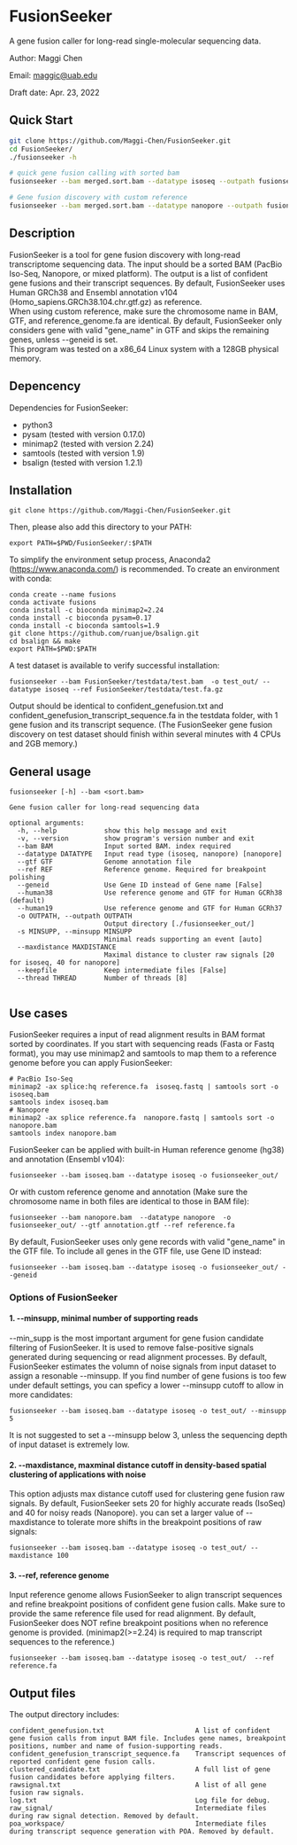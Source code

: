 # FusionSeeker

A gene fusion caller for long-read single-molecular sequencing data.

Author: Maggi Chen

Email: maggic@uab.edu

Draft date: Apr. 23, 2022

## Quick Start
```sh
git clone https://github.com/Maggi-Chen/FusionSeeker.git
cd FusionSeeker/
./fusionseeker -h

# quick gene fusion calling with sorted bam
fusionseeker --bam merged.sort.bam --datatype isoseq --outpath fusionseeker_out/ --human38

# Gene fusion discovery with custom reference
fusionseeker --bam merged.sort.bam --datatype nanopore --outpath fusionseeker_out/ --ref hg38.fa --gtf Human_hg38.gtf 

```



## Description

FusionSeeker is a tool for gene fusion discovery with long-read transcriptome sequencing data. The input should be a sorted BAM (PacBio Iso-Seq, Nanopore, or mixed platform). The output is a list of confident gene fusions and their transcript sequences. By default, FusionSeeker uses Human GRCh38 and Ensembl annotation v104 (Homo_sapiens.GRCh38.104.chr.gtf.gz) as reference.<br />
When using custom reference, make sure the chromosome name in BAM, GTF, and reference_genome.fa are identical. By default, FusionSeeker only considers gene with valid "gene_name" in GTF and skips the remaining genes, unless --geneid is set.<br />
This program was tested on a x86_64 Linux system with a 128GB physical memory.


## Depencency

Dependencies for FusionSeeker:

* python3
* pysam  (tested with version 0.17.0)
* minimap2  (tested with version 2.24)
* samtools  (tested with version 1.9)
* bsalign  (tested with version 1.2.1)


## Installation

```
git clone https://github.com/Maggi-Chen/FusionSeeker.git
```
Then, please also add this directory to your PATH:
```
export PATH=$PWD/FusionSeeker/:$PATH
```


To simplify the environment setup process, Anaconda2 (https://www.anaconda.com/) is recommended.
To create an environment with conda:
```
conda create --name fusions
conda activate fusions
conda install -c bioconda minimap2=2.24
conda install -c bioconda pysam=0.17
conda install -c bioconda samtools=1.9
git clone https://github.com/ruanjue/bsalign.git
cd bsalign && make
export PATH=$PWD:$PATH

```

A test dataset is available to verify successful installation:
```
fusionseeker --bam FusionSeeker/testdata/test.bam  -o test_out/ --datatype isoseq --ref FusionSeeker/testdata/test.fa.gz
```
Output should be identical to confident_genefusion.txt and confident_genefusion_transcript_sequence.fa in the testdata folder, with 1 gene fusion and its transcript sequence. 
(The FusionSeeker gene fusion discovery on test dataset should finish within several minutes with 4 CPUs and 2GB memory.)


## General usage


```
fusionseeker [-h] --bam <sort.bam>

Gene fusion caller for long-read sequencing data

optional arguments:
  -h, --help            show this help message and exit
  -v, --version         show program's version number and exit
  --bam BAM             Input sorted BAM. index required
  --datatype DATATYPE   Input read type (isoseq, nanopore) [nanopore]
  --gtf GTF             Genome annotation file
  --ref REF             Reference genome. Required for breakpoint polishing
  --geneid              Use Gene ID instead of Gene name [False]
  --human38             Use reference genome and GTF for Human GCRh38 (default)
  --human19             Use reference genome and GTF for Human GCRh37
  -o OUTPATH, --outpath OUTPATH
                        Output directory [./fusionseeker_out/]
  -s MINSUPP, --minsupp MINSUPP
                        Minimal reads supporting an event [auto]
  --maxdistance MAXDISTANCE
                        Maximal distance to cluster raw signals [20 for isoseq, 40 for nanopore]
  --keepfile            Keep intermediate files [False]
  --thread THREAD       Number of threads [8]


```

## Use cases
FusionSeeker requires a input of read alignment results in BAM format sorted by coordinates. If you start with sequencing reads (Fasta or Fastq format), you may use minimap2 and samtools to map them to a reference genome before you can apply FusionSeeker:
```
# PacBio Iso-Seq
minimap2 -ax splice:hq reference.fa  isoseq.fastq | samtools sort -o isoseq.bam
samtools index isoseq.bam
# Nanopore
minimap2 -ax splice reference.fa  nanopore.fastq | samtools sort -o nanopore.bam
samtools index nanopore.bam
```

FusionSeeker can be applied with built-in Human reference genome (hg38) and annotation (Ensembl v104):
```
fusionseeker --bam isoseq.bam --datatype isoseq -o fusionseeker_out/
```
Or with custom reference genome and annotation (Make sure the chromosome name in both files are identical to those in BAM file):
```
fusionseeker --bam nanopore.bam  --datatype nanopore  -o fusionseeker_out/ --gtf annotation.gtf --ref reference.fa
```

By default, FusionSeeker uses only gene records with valid "gene_name" in the GTF file. To include all genes in the GTF file, use Gene ID instead:
```
fusionseeker --bam isoseq.bam --datatype isoseq -o fusionseeker_out/ --geneid 
```


### Options of FusionSeeker
#### 1. --minsupp, minimal number of supporting reads
--min_supp is the most important argument for gene fusion candidate filtering of FusionSeeker. It is used to remove false-positive signals generated during sequencing or read alignment processes.
By default, FusionSeeker estimates the volumn of noise signals from input dataset to assign a resonable --minsupp. If you find number of gene fusions is too few under default settings, you can speficy a lower --minsupp cutoff to allow in more candidates:
```
fusionseeker --bam isoseq.bam --datatype isoseq -o test_out/ --minsupp 5 
```
It is not suggested to set a --minsupp below 3, unless the sequencing depth of input dataset is extremely low.

#### 2. --maxdistance, maxminal distance cutoff in density-based spatial clustering of applications with noise
This option adjusts max distance cutoff used for clustering gene fusion raw signals. By default, FusionSeeker sets 20 for highly accurate reads (IsoSeq) and 40 for noisy reads (Nanopore).
you can set a larger value of --maxdistance to tolerate more shifts in the breakpoint positions of raw signals:

```
fusionseeker --bam isoseq.bam --datatype isoseq -o test_out/ --maxdistance 100
```

#### 3. --ref, reference genome
Input reference genome allows FusionSeeker to align transcript sequences and refine breakpoint positions of confident gene fusion calls. Make sure to provide the same reference file used for read alignment.
By default, FusionSeeker does NOT refine breakpoint positions when no reference genome is provided. 
(minimap2(>=2.24) is required to map transcript sequences to the reference.)
```
fusionseeker --bam isoseq.bam --datatype isoseq -o test_out/  --ref reference.fa
```


## Output files
The output directory includes:
```
confident_genefusion.txt                       A list of confident gene fusion calls from input BAM file. Includes gene names, breakpoint positions, number and name of fusion-supporting reads.
confident_genefusion_transcript_sequence.fa    Transcript sequences of reported confident gene fusion calls. 
clustered_candidate.txt                        A full list of gene fusion candidates before applying filters.
rawsignal.txt                                  A list of all gene fusion raw signals.
log.txt                                        Log file for debug.
raw_signal/                                    Intermediate files during raw signal detection. Removed by default.
poa_workspace/                                 Intermediate files during transcript sequence generation with POA. Removed by default.
```



